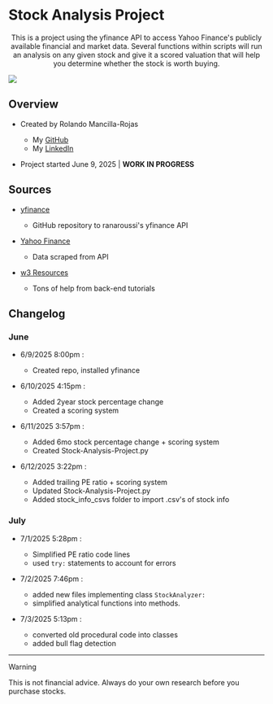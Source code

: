 # Stock Analysis Project
<p align='center'>
This is a project using the yfinance API to access Yahoo Finance's publicly available financial and market data. Several functions within scripts will run an analysis on any given stock and give it a scored valuation that will help you determine whether the stock is worth buying.
</p>

![](https://miro.medium.com/v2/resize:fit:1400/1*_12VG957NJA854PvZFJNDA.png)

## Overview

- Created by Rolando Mancilla-Rojas
   * My [GitHub](https://github.com/ro-the-creator)
   * My [LinkedIn](https://www.linkedin.com/in/rolandoma33/)

- Project started June 9, 2025 | **WORK IN PROGRESS**

## Sources
- [yfinance](https://github.com/ranaroussi/yfinance)
  - GitHub repository to ranaroussi's yfinance API

- [Yahoo Finance](https://finance.yahoo.com/)
  - Data scraped from API

- [w3 Resources](https://www.w3resource.com/index.php)
  - Tons of help from back-end tutorials

## Changelog

### June
- 6/9/2025 8:00pm :
  - Created repo, installed yfinance

- 6/10/2025 4:15pm :
  - Added 2year stock percentage change
  - Created a scoring system

- 6/11/2025 3:57pm :
  - Added 6mo stock percentage change + scoring system
  - Created Stock-Analysis-Project.py

- 6/12/2025 3:22pm :
  - Added trailing PE ratio + scoring system
  - Updated Stock-Analysis-Project.py
  - Added stock_info_csvs folder to import .csv's of stock info

### July
- 7/1/2025 5:28pm :
  - Simplified PE ratio code lines
  - used `try:` statements to account for errors

- 7/2/2025 7:46pm :
  - added new files implementing class `StockAnalyzer:`
  - simplified analytical functions into methods.

- 7/3/2025 5:13pm :
  - converted old procedural code into classes
  - added bull flag detection

***

> [!WARNING]
>  This is not financial advice. Always do your own research before you purchase stocks.
